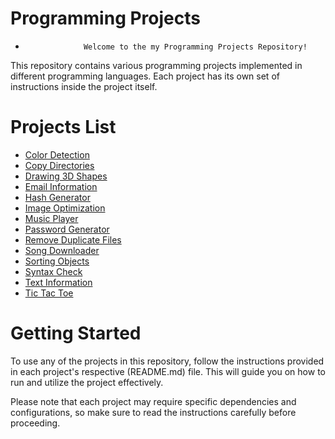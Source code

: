 # Programming Projects

   *                  Welcome to the my Programming Projects Repository! 

   This repository contains various programming projects implemented in different programming languages. 
   Each project has its own set of instructions inside the project itself.

# Projects List

   * [Color Detection](Color%20Detection)
   * [Copy Directories](Copy%20Directories)
   * [Drawing 3D Shapes](Drawing%203D%20Shapes)
   * [Email Information](Email%20Information)
   * [Hash Generator](Hash%20Generator)
   * [Image Optimization](Image%20Optimization)
   * [Music Player](Music%20Player)
   * [Password Generator](Password%20Generator)
   * [Remove Duplicate Files](Remove%20Duplicate%20Files)
   * [Song Downloader](Song%20Downloader)
   * [Sorting Objects](Sorting%20Objects)
   * [Syntax Check](Syntax%20Check)
   * [Text Information](Text%20Information) 
   * [Tic Tac Toe](Tic%20Tac%20Toe)

# Getting Started

   To use any of the projects in this repository,
   follow the instructions provided in each project's respective (README.md) file. 
   This will guide you on how to run and utilize the project effectively.

   Please note that each project may require specific dependencies and configurations,
   so make sure to read the instructions carefully before proceeding.